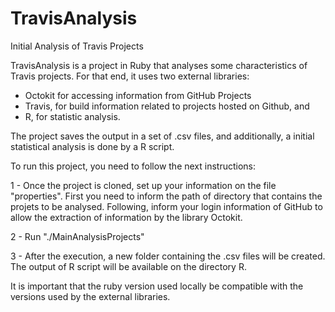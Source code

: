 # TravisAnalysis

Initial Analysis of Travis Projects

TravisAnalysis is a project in Ruby that analyses some characteristics of Travis projects. For that end, it uses two external libraries: 
 - Octokit for accessing information from GitHub Projects
 - Travis, for build information related to projects hosted on Github, and
 - R, for statistic analysis.

The project saves the output in a set of .csv files, and additionally, a initial statistical analysis is done by a R script.

To run this project, you need to follow the next instructions: 

1 - Once the project is cloned, set up your information on the file "properties". First you need to inform the path of directory that contains the projets to be analysed. Following, inform your login information of GitHub to allow the extraction of information by the library Octokit.

2 - Run "./MainAnalysisProjects"

3 - After the execution, a new folder containing the .csv files will be created. The output of R script will be available on the directory R.


It is important that the ruby version used locally be compatible with the versions used by the external libraries.
